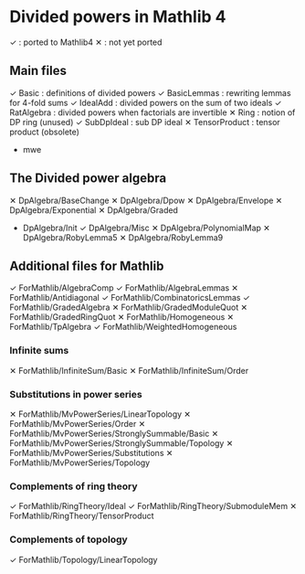 # Divided powers in Mathlib 4

✓ : ported to Mathlib4 
✕ : not yet ported

## Main files

✓ Basic : definitions of divided powers
✓ BasicLemmas : rewriting lemmas for 4-fold sums
✓ IdealAdd : divided powers on the sum of two ideals
✓ RatAlgebra : divided powers when factorials are invertible 
✕ Ring : notion of DP ring (unused)
✓ SubDpIdeal : sub DP ideal 
✕ TensorProduct : tensor product (obsolete)

* mwe 


## The Divided power algebra

✕ DpAlgebra/BaseChange
✕ DpAlgebra/Dpow
✕ DpAlgebra/Envelope
✕ DpAlgebra/Exponential
✕ DpAlgebra/Graded
* DpAlgebra/Init
✓ DpAlgebra/Misc
✕ DpAlgebra/PolynomialMap
✕ DpAlgebra/RobyLemma5
✕ DpAlgebra/RobyLemma9

## Additional files for Mathlib

✓ ForMathlib/AlgebraComp
✓ ForMathlib/AlgebraLemmas
✕ ForMathlib/Antidiagonal
✓ ForMathlib/CombinatoricsLemmas
✓ ForMathlib/GradedAlgebra
✕ ForMathlib/GradedModuleQuot
✕ ForMathlib/GradedRingQuot
✕ ForMathlib/Homogeneous
✕ ForMathlib/TpAlgebra
✓ ForMathlib/WeightedHomogeneous


### Infinite sums

✕ ForMathlib/InfiniteSum/Basic
✕ ForMathlib/InfiniteSum/Order

### Substitutions in power series

✕ ForMathlib/MvPowerSeries/LinearTopology
✕ ForMathlib/MvPowerSeries/Order
✕ ForMathlib/MvPowerSeries/StronglySummable/Basic
✕ ForMathlib/MvPowerSeries/StronglySummable/Topology
✕ ForMathlib/MvPowerSeries/Substitutions
✕ ForMathlib/MvPowerSeries/Topology

### Complements of ring theory

✓ ForMathlib/RingTheory/Ideal
✓ ForMathlib/RingTheory/SubmoduleMem
✕ ForMathlib/RingTheory/TensorProduct

### Complements of topology

✓ ForMathlib/Topology/LinearTopology

